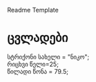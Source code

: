Readme Template
# ცვლადები
სტრიქონი სახელი = "ნიკო";<br />
რიცხვი წელი=25;<br />
წილადი წონა = 79.5;<br />